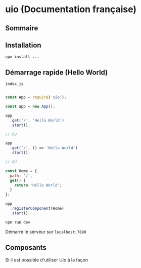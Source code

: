 # uio (Documentation française)

## Sommaire

## Installation

```
npm install ...
```


## Démarrage rapide (Hello World)

`index.js`

``` javascript

const App = require('uio');

const app = new App();

app
  .get('/', 'Hello World')
  .start();

// OU

app
  .get('/', () => 'Hello World')
  .start();

// OU

const Home = {
  path: '/',
  get() {
    return 'Hello World';
  }
};

app
  .registerComponent(Home)
  .start();

```

```
npm run dev
```

Démarre le serveur sur `localhost:7890`

## Composants

Si il est possible d'utiliser Uio à la façon
